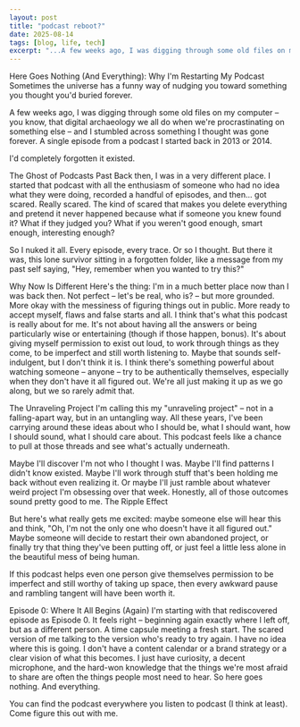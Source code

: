 ```yaml
---
layout: post
title: "podcast reboot?"
date: 2025-08-14
tags: [blog, life, tech]
excerpt: "...A few weeks ago, I was digging through some old files on my computer – you know, that digital archaeology we all do when we're procrastinating on something else – and I stumbled across something I thought was gone forever. A single episode from a podcast I started back in 2013 or 2014..."
---
```


Here Goes Nothing (And Everything): Why I'm Restarting My Podcast
Sometimes the universe has a funny way of nudging you toward something you thought you'd buried forever.

A few weeks ago, I was digging through some old files on my computer – you know, that digital archaeology we all do when we're procrastinating on something else – and I stumbled across something I thought was gone forever. A single episode from a podcast I started back in 2013 or 2014.

I'd completely forgotten it existed.

The Ghost of Podcasts Past
Back then, I was in a very different place. I started that podcast with all the enthusiasm of someone who had no idea what they were doing, recorded a handful of episodes, and then... got scared. Really scared. The kind of scared that makes you delete everything and pretend it never happened because what if someone you knew found it? What if they judged you? What if you weren't good enough, smart enough, interesting enough?

So I nuked it all. Every episode, every trace. Or so I thought.
But there it was, this lone survivor sitting in a forgotten folder, like a message from my past self saying, "Hey, remember when you wanted to try this?"

Why Now Is Different
Here's the thing: I'm in a much better place now than I was back then. Not perfect – let's be real, who is? – but more grounded. More okay with the messiness of figuring things out in public. More ready to accept myself, flaws and false starts and all.
I think that's what this podcast is really about for me. It's not about having all the answers or being particularly wise or entertaining (though if those happen, bonus). It's about giving myself permission to exist out loud, to work through things as they come, to be imperfect and still worth listening to.
Maybe that sounds self-indulgent, but I don't think it is. I think there's something powerful about watching someone – anyone – try to be authentically themselves, especially when they don't have it all figured out. We're all just making it up as we go along, but we so rarely admit that.

The Unraveling Project
I'm calling this my "unraveling project" – not in a falling-apart way, but in an untangling way. All these years, I've been carrying around these ideas about who I should be, what I should want, how I should sound, what I should care about. This podcast feels like a chance to pull at those threads and see what's actually underneath.

Maybe I'll discover I'm not who I thought I was. Maybe I'll find patterns I didn't know existed. Maybe I'll work through stuff that's been holding me back without even realizing it. Or maybe I'll just ramble about whatever weird project I'm obsessing over that week. Honestly, all of those outcomes sound pretty good to me.
The Ripple Effect

But here's what really gets me excited: maybe someone else will hear this and think, "Oh, I'm not the only one who doesn't have it all figured out." Maybe someone will decide to restart their own abandoned project, or finally try that thing they've been putting off, or just feel a little less alone in the beautiful mess of being human.

If this podcast helps even one person give themselves permission to be imperfect and still worthy of taking up space, then every awkward pause and rambling tangent will have been worth it.

Episode 0: Where It All Begins (Again)
I'm starting with that rediscovered episode as Episode 0. It feels right – beginning again exactly where I left off, but as a different person. A time capsule meeting a fresh start. The scared version of me talking to the version who's ready to try again.
I have no idea where this is going. I don't have a content calendar or a brand strategy or a clear vision of what this becomes. I just have curiosity, a decent microphone, and the hard-won knowledge that the things we're most afraid to share are often the things people most need to hear.
So here goes nothing. And everything.

You can find the podcast everywhere you listen to podcast (I think at least). Come figure this out with me.